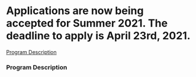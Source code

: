 # Applications are now being accepted for Summer 2021. The deadline to apply is April 23rd, 2021.

[Program Description](Program-Description.md)

<h3>Program Description</h3>
